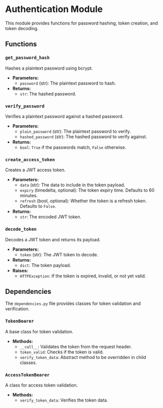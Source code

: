 # Authentication Module

This module provides functions for password hashing, token creation, and token decoding.

## Functions

### `get_password_hash`

Hashes a plaintext password using bcrypt.

- **Parameters:**
  - `password` (str): The plaintext password to hash.
- **Returns:**
  - `str`: The hashed password.

### `verify_password`

Verifies a plaintext password against a hashed password.

- **Parameters:**
  - `plain_password` (str): The plaintext password to verify.
  - `hashed_password` (str): The hashed password to verify against.
- **Returns:**
  - `bool`: `True` if the passwords match, `False` otherwise.

### `create_access_token`

Creates a JWT access token.

- **Parameters:**
  - `data` (str): The data to include in the token payload.
  - `expiry` (timedelta, optional): The token expiry time. Defaults to 60 minutes.
  - `refresh` (bool, optional): Whether the token is a refresh token. Defaults to `False`.
- **Returns:**
  - `str`: The encoded JWT token.

### `decode_token`

Decodes a JWT token and returns its payload.

- **Parameters:**
  - `token` (str): The JWT token to decode.
- **Returns:**
  - `dict`: The token payload.
- **Raises:**
  - `HTTPException`: If the token is expired, invalid, or not yet valid.

## Dependencies

The `dependencies.py` file provides classes for token validation and verification.

### `TokenBearer`

A base class for token validation.

- **Methods:**
  - `__call__`: Validates the token from the request header.
  - `token_valid`: Checks if the token is valid.
  - `verify_token_data`: Abstract method to be overridden in child classes.

### `AccessTokenBearer`

A class for access token validation.

- **Methods:**
  - `verify_token_data`: Verifies the token data.
